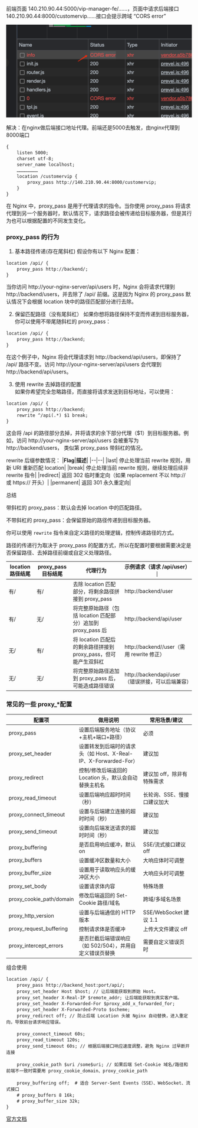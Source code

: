 前端页面 140.210.90.44:5000/vip-manager-fe/……，页面中请求后端接口 140.210.90.44:8000/customervip……接口会提示跨域 “CORS error”

![cors-error](./images/cors-error.png)

解决：在nginx做后端接口地址代理。前端还是5000去触发，由nginx代理到8000端口
```
{
    listen 5000;
    charset utf-8;
    server_name localhost;
    ……………………
    location /customervip {
        proxy_pass http://140.210.90.44:8000/customervip;
    }
}
```
在 Nginx 中，proxy_pass 是用于代理请求的指令。当你使用 proxy_pass 将请求代理到另一个服务器时，默认情况下，请求路径会被传递给目标服务器，但是其行为也可以根据配置的不同发生变化。

### proxy_pass 的行为
1. 基本路径传递(存在尾斜杠)
假设你有以下 Nginx 配置：
```
location /api/ {
    proxy_pass http://backend/;
}
```
当你访问 http://your-nginx-server/api/users 时，Nginx 会将请求代理到 http://backend/users，并去除了 /api/ 前缀。这是因为 Nginx 的 proxy_pass 默认情况下会根据 location 块中的路径匹配部分进行去除。

2. 保留匹配路径（没有尾斜杠）
如果你想将路径保持不变而传递到目标服务器，你可以使用不带尾随斜杠的 proxy_pass：
```
location /api/ {
    proxy_pass http://backend;
}
```
在这个例子中，Nginx 将会代理请求到 http://backend/api/users，即保持了 /api/ 路径不变。访问 http://your-nginx-server/api/users 会代理到 http://backend/api/users。


3. 使用 rewrite 去掉路径的配置  
如果你希望完全忽略路径，而直接将请求发送到目标地址，可以使用：
```
location /api/ {
    proxy_pass http://backend;
    rewrite ^/api(.*) $1 break;
}
```
这会将 /api 的路径部分去掉，并将请求的余下部分代理（$1）到目标服务器。例如，访问 http://your-nginx-server/api/users 会被重写为 http://backend/users， 类似第 proxy_pass 带斜杠的情况。

rewrite 后缀参数情况：
|**Flag**|**描述**|
|--|--|
|last|	停止处理当前 rewrite 规则，用新 URI 重新匹配 location|
|break|	停止处理当前 rewrite 规则，继续处理后续非 rewrite 指令|
|redirect|	返回 302 临时重定向（如果 replacement 不以 http:// 或 https:// 开头）|
|permanent|	返回 301 永久重定向|


总结

带斜杠的 proxy_pass：默认会去掉 location 中的匹配路径。

不带斜杠的 proxy_pass：会保留原始的路径传递到目标服务器。

你可以使用 `rewrite` 指令来自定义路径的处理逻辑，控制传递路径的方式。

路径的传递行为取决于 proxy_pass 的配置方式，所以在配置时要根据需要决定是否保留路径、去掉路径前缀或自定义处理路径。

|**location 路径结尾**|**proxy_pass 目标结尾**|**代理行为**|**示例请求（请求 /api/user）**｜
|--|--|--|--|
|有/|有/|去除 location 匹配部分，将剩余路径拼接到 proxy_pass |http://backend/user|
|有/|无/|将完整原始路径（包括 location 匹配部分）追加到 proxy_pass 后 |http://backend/api/user|
|无/|有/|将 location 匹配后的剩余路径拼接到 proxy_pass，但可能产生双斜杠 |http://backend//user（需用 rewrite 修正）|
|无/|无/|将完整原始路径追加到 proxy_pass 后，可能造成路径错误 |http://backendapi/user（错误拼接，可以后端兼容）|



### 常见的一些 proxy_*配置

|**配置项**|**做用说明**|**常用场景/建议**|
|--|--|--|
|proxy_pass|	设置后端服务地址（协议+主机+端口+路径）|	必须|
|proxy_set_header|设置转发到后端时的请求头（如 Host、X-Real-IP、X-Forwarded-For）|	建议加|
|proxy_redirect|	控制/修改后端返回的 Location 头，默认会自动替换主机名	|建议加 off，除非有特殊需求|
|proxy_read_timeout	|设置后端响应超时时间（秒）|	长轮询、SSE、慢接口建议加大|
|proxy_connect_timeout|	设置与后端建立连接的超时时间（秒）|	建议加|
|proxy_send_timeout|	设置向后端发送请求的超时时间（秒）	|建议加|
|proxy_buffering|	是否启用响应缓冲，默认 on	|SSE/流式接口建议 off|
|proxy_buffers|	设置缓冲区数量和大小	|大响应体时可调整|
|proxy_buffer_size|	设置用于读取响应头的缓冲区大小	|大响应头时可调整|
|proxy_set_body|	设置请求体内容	|特殊场景|
|proxy_cookie_path/domain|	修改后端返回的 Set-Cookie 路径/域名	|跨域/多域名场景|
|proxy_http_version|	设置与后端通信的 HTTP 版本	|SSE/WebSocket 建议 1.1|
|proxy_request_buffering|	控制请求体是否缓冲	|上传大文件建议 off|
|proxy_intercept_errors|	是否拦截后端错误响应（如 502/504），并用自定义错误页替换	|需要自定义错误页时|



组合使用 
```ng
location /api/ {
    proxy_pass http://backend_host:port/api/;
    proxy_set_header Host $host; // 让后端能获取到原始 Host。
    proxy_set_header X-Real-IP $remote_addr; 让后端能获取到真实客户端。
    proxy_set_header X-Forwarded-For $proxy_add_x_forwarded_for;
    proxy_set_header X-Forwarded-Proto $scheme;
    proxy_redirect off; // 防止后端 Location 头被 Nginx 自动替换，进入重定向，导致前台请求响应错误。

    proxy_connect_timeout 60s;
    proxy_read_timeout 120s;
    proxy_send_timeout 60s; // 根据后端接口响应速度调整，避免 Nginx 过早断开连接

    proxy_cookie_path $uri /some$uri; // 如果后端 Set-Cookie 域名/路径和前端不一致时需要用 proxy_cookie_domain、proxy_cookie_path

    proxy_buffering off;  # 适合 Server-Sent Events（SSE）、WebSocket、流式接口
    # proxy_buffers 8 16k;
    # proxy_buffer_size 32k;
}
```

[官方文档](https://nginx.org/en/docs/http/ngx_http_proxy_module.html#proxy_pass)